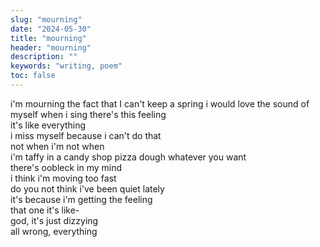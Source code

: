 ```yaml
---
slug: "mourning"
date: "2024-05-30"
title: "mourning"
header: "mourning"
description: ""
keywords: "writing, poem"
toc: false
---
```


<div class="monospace pre-wrap">
i'm mourning the fact that I can't keep a spring
i would love the sound of myself when i sing
there's this feeling<br />
it's like everything<br />
i miss myself
because i can't do that<br />
not when i'm
not when<br />
i'm taffy in a candy shop
pizza dough
whatever you want<br />
there's oobleck
in my mind<br />
i think i'm moving too fast<br />
do you not think
i've been quiet lately<br />
it's because i'm getting the feeling<br />
that one it's like-<br />
god, it's just dizzying<br />
all wrong, everything<br />
</div>
